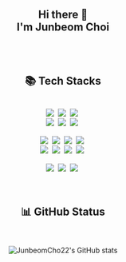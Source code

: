 <h2 align="center"> Hi there 👋<br/>I'm Junbeom Choi</h2>

<br/>
<br/>

<!--
**JunbeomCho22/JunbeomCho22** is a ✨ _special_ ✨ repository because its `README.md` (this file) appears on your GitHub profile.

Here are some ideas to get you started:

- 🔭 I’m currently working on ...
- 🌱 I’m currently learning ...
- 👯 I’m looking to collaborate on ...
- 🤔 I’m looking for help with ...
- 💬 Ask me about ...
- 📫 How to reach me: ...
- 😄 Pronouns: ...
- ⚡ Fun fact: ...
-->

<h2 align="center"> 📚 Tech Stacks </h2>
<br/>

<div align="center">
<img src="https://img.shields.io/badge/python-3776AB?style=for-the-badge&logo=python&logoColor=white">&nbsp
<img src="https://img.shields.io/badge/flask-000000?style=for-the-badge&logo=flask&logoColor=white">&nbsp
<img src="https://img.shields.io/badge/MSSQL-CC2927?style=for-the-badge&logo=microsoftsqlserver&logoColor=white">&nbsp
</div>

<div align="center">
<img src="https://img.shields.io/badge/html5-E34F26?style=for-the-badge&logo=html5&logoColor=white">&nbsp
<img src="https://img.shields.io/badge/css3-1572B6?style=for-the-badge&logo=css3&logoColor=white">&nbsp
<img src="https://img.shields.io/badge/javascript-F7DF1E?style=for-the-badge&logo=javascript&logoColor=white">&nbsp
</div>

<br />

<div align="center">
<img src="https://img.shields.io/badge/azure-0078D4?style=for-the-badge&logo=microsoftazure&logoColor=white">&nbsp
<img src="https://img.shields.io/badge/appservice-0078D4?style=for-the-badge&logo=microsoftazure&logoColor=white">&nbsp
<img src="https://img.shields.io/badge/azurefunctions-0062AD?style=for-the-badge&logo=azurefunctions&logoColor=white">&nbsp
<img src="https://img.shields.io/badge/microsoft365-5E5E5E?style=for-the-badge&logo=microsoft&logoColor=white">&nbsp
</div>

<div align="center">
<img src="https://img.shields.io/badge/dynamics365-0B53CE?style=for-the-badge&logo=dynamics365&logoColor=white">&nbsp
<img src="https://img.shields.io/badge/powerapps-742774?style=for-the-badge&logo=powerapps&logoColor=white">&nbsp
<img src="https://img.shields.io/badge/automate-0066FF?style=for-the-badge&logo=powerautomate&logoColor=white">&nbsp
<img src="https://img.shields.io/badge/dataverse-088142?style=for-the-badge&logo=dataverse&logoColor=white">&nbsp
</div>

<br />

<div align="center">
<img src="https://img.shields.io/badge/teams-6264A7?style=for-the-badge&logo=microsoftteams&logoColor=white">&nbsp
<img src="https://img.shields.io/badge/github-181717?style=for-the-badge&logo=github&logoColor=white">&nbsp
<img src="https://img.shields.io/badge/git-F05032?style=for-the-badge&logo=git&logoColor=white">&nbsp
</div>

<br/>
<br/>

<h2 align="center"> 📊 GitHub Status </h2>

<br/>

<div align="center">

![JunbeomCho22's GitHub stats](https://github-readme-stats.vercel.app/api?username=Junbeomcho22&show_icons=true&theme=tokyonight)

</div>
